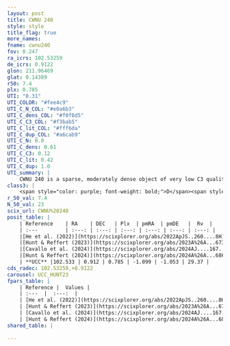 ```yaml
---
layout: post
title: CWNU 240
style: style
title_flag: true
more_names: 
fname: cwnu240
fov: 0.247
ra_icrs: 102.53259
de_icrs: 0.9122
glon: 211.96469
glat: 0.14389
r50: 7.4
plx: 0.785
UTI: "0.31"
UTI_COLOR: "#fee4c9"
UTI_C_N_COL: "#e0a6b3"
UTI_C_dens_COL: "#f0f8d5"
UTI_C_C3_COL: "#f3bab5"
UTI_C_lit_COL: "#fff6da"
UTI_C_dup_COL: "#a6cab9"
UTI_C_N: 0.0
UTI_C_dens: 0.61
UTI_C_C3: 0.12
UTI_C_lit: 0.42
UTI_C_dup: 1.0
UTI_summary: |
    CWNU 240 is a sparse, moderately dense object of very low C3 quality. It was recently reported in the literature.<br><br><span style="color: #99180f; font-weight: bold;">Warning: </span>contains less than 25 stars with <i>P>0.5</i> estimated.
class3: |
    <span style="color: purple; font-weight: bold;">D</span><span style="color: red; font-weight: bold;">C</span>
r_50_val: 7.4
N_50_val: 23
scix_url: CWNU%20240
posit_table: |
    | Reference    | RA    | DEC   | Plx  | pmRA  | pmDE   |  Rv  |
    | :---         | :---: | :---: | :---: | :---: | :---: | :---: |
    |[He et al. (2022)](https://scixplorer.org/abs/2022ApJS..260....8H) | 102.536 | 0.82 | 0.8 | -1.16 | -1.05 | -- |
    |[Hunt & Reffert (2023)](https://scixplorer.org/abs/2023A%26A...673A.114H) | 102.538 | 0.957 | 0.761 | -1.102 | -1.017 | 29.369 |
    |[Cavallo et al. (2024)](https://scixplorer.org/abs/2024AJ....167...12C) | 102.544 | 0.91 | 0.762 | -- | -- | -- |
    |[Hunt & Reffert (2024)](https://scixplorer.org/abs/2024A%26A...686A..42H) | 102.538 | 0.957 | 0.761 | -1.102 | -1.017 | 29.369 |
    | **UCC** |102.533 | 0.912 | 0.785 | -1.099 | -1.053 | 29.37 | 
cds_radec: 102.53259,+0.9122
carousel: UCC_HUNT23
fpars_table: |
    | Reference |  Values |
    | :---  |  :---:  |
    | [He et al. (2022)](https://scixplorer.org/abs/2022ApJS..260....8H) | `AG=0.9, m-M=10.25, logAge=8.0, Z=0.006` |
    | [Hunt & Reffert (2023)](https://scixplorer.org/abs/2023A%26A...673A.114H) | `AV50=0.537, diffAV50=0.557, MOD50=10.447, logAge50=8.408` |
    | [Cavallo et al. (2024)](https://scixplorer.org/abs/2024AJ....167...12C) | `AV50=0.89, dMod50=10.44, logAge50=8.11, [Fe/H]50=-0.05` |
    | [Hunt & Reffert (2024)](https://scixplorer.org/abs/2024A%26A...686A..42H) | `MassJ=101.692` |
shared_table: |
    
---
```

